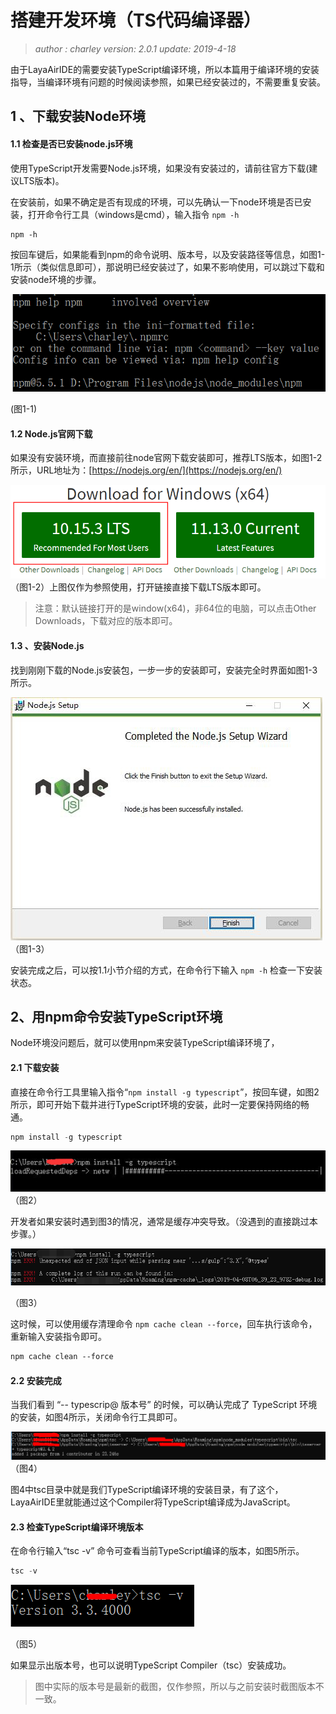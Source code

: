 

# 搭建开发环境（TS代码编译器）

> *author : charley        version: 2.0.1         update: 2019-4-18*

由于LayaAirIDE的需要安装TypeScript编译环境，所以本篇用于编译环境的安装指导，当编译环境有问题的时候阅读参照，如果已经安装过的，不需要重复安装。

## 1 、下载安装Node环境

#### 1.1 检查是否已安装node.js环境

使用TypeScript开发需要Node.js环境，如果没有安装过的，请前往官方下载(建议LTS版本)。

在安装前，如果不确定是否有现成的环境，可以先确认一下node环境是否已安装，打开命令行工具（windows是cmd），输入指令 `npm -h` 

```
npm -h
```

按回车键后，如果能看到npm的命令说明、版本号，以及安装路径等信息，如图1-1所示（类似信息即可），那说明已经安装过了，如果不影响使用，可以跳过下载和安装node环境的步骤。

![图1-1](img/1-1.png) 

(图1-1)



#### 1.2 Node.js官网下载

如果没有安装环境，而直接前往node官网下载安装即可，推荐LTS版本，如图1-2所示，URL地址为：[https://nodejs.org/en/](https://nodejs.org/en/)

![图1-2](img/1-2.png)   （图1-2）上图仅作为参照使用，打开链接直接下载LTS版本即可。

> 注意：默认链接打开的是window(x64)，非64位的电脑，可以点击Other Downloads，下载对应的版本即可。

#### 1.3 、安装Node.js

找到刚刚下载的Node.js安装包，一步一步的安装即可，安装完全时界面如图1-3所示。

![图1-3](img/1-3.png)   <br/>（图1-3）

 安装完成之后，可以按1.1小节介绍的方式，在命令行下输入 `npm -h` 检查一下安装状态。



## 2、用npm命令安装TypeScript环境

Node环境没问题后，就可以使用npm来安装TypeScript编译环境了，

#### 2.1 下载安装

直接在命令行工具里输入指令“`npm install -g typescript`”，按回车键，如图2所示，即可开始下载并进行TypeScript环境的安装，此时一定要保持网络的畅通。

```typescript
npm install -g typescript
```

​![图2](img/2.png) <br/>
（图2）

开发者如果安装时遇到图3的情况，通常是缓存冲突导致。（没遇到的直接跳过本步骤。）

![图3](img/3.png)

（图3） 

这时候，可以使用缓存清理命令 `npm cache clean --force`，回车执行该命令，重新输入安装指令即可。

```latex
npm cache clean --force
```



#### 2.2 安装完成

当我们看到 “-- typescrip@ 版本号” 的时候，可以确认完成了 TypeScript 环境的安装，如图4所示，关闭命令行工具即可。 

![图4](img/4.png)
 （图4）

图4中tsc目录中就是我们TypeScript编译环境的安装目录，有了这个，LayaAirIDE里就能通过这个Compiler将TypeScript编译成为JavaScript。

####  2.3 检查TypeScript编译环境版本

在命令行输入“tsc -v” 命令可查看当前TypeScript编译的版本，如图5所示。

```typescript
tsc -v
```

![图5](img/5.png)  

（图5）

如果显示出版本号，也可以说明TypeScript Compiler（tsc）安装成功。

> 图中实际的版本号是最新的截图，仅作参照，所以与之前安装时截图版本不一致。